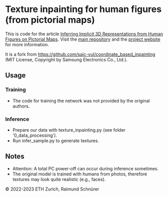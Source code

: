 # Texture inpainting for human figures (from pictorial maps)

This is code for the article [Inferring Implicit 3D Representations from Human Figures on Pictorial Maps](https://doi.org/10.1080/15230406.2023.2224063). Visit the [main repository](https://github.com/narrat3d/pictorial-maps-3d-humans) and the [project website](http://narrat3d.ethz.ch/3d-humans-from-pictorial-maps/) for more information.  
  
It is a fork from https://github.com/saic-vul/coordinate_based_inpainting (MIT License, Copyright by Samsung Electronics Co., Ltd.). 

## Usage

### Training

* The code for training the network was not provided by the original authors.

### Inference 

* Prepare our data with texture_inpainting.py (see folder '0_data_processing').
* Run infer_sample.py to generate textures.

## Notes 

* Attention: A total PC power-off can occur during inference sometimes. 
* The original model is trained with humans from photos, therefore textures may look quite realistic (e.g., faces).

© 2022-2023 ETH Zurich, Raimund Schnürer
